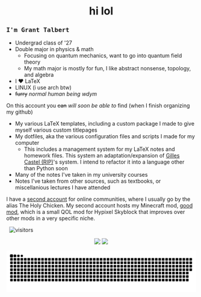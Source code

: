<h1 align=center>hi lol</h1>

### <samp>I'm Grant Talbert</samp>

- Undergrad class of '27
- Double major in physics & math
    - Focusing on quantum mechanics, want to go into quantum field theory
    - My math major is mostly for fun, I like abstract nonsense, topology, and algebra
- I ❤️ LaTeX
- LINUX (i use arch btw)
- ~~furry~~ *normal human being wdym*

On this account you ~~can~~ *will soon be able to* find (when I finish organizing my github)
- My various LaTeX templates, including a custom package I made to give myself various custom titlepages
- My dotfiles, aka the various configuration files and scripts I made for my computer
    - This includes a management system for my LaTeX notes and homework files. This system an adaptation/expansion of [Gilles Castel (RIP)](https://castel.dev/)'s system. I intend to refactor it into a language other than Python soon
- Many of the notes I've taken in my university courses
- Notes I've taken from other sources, such as textbooks, or miscellanious lectures I have attended

I have a <a href="https://github.com/TheHolyChickn">second account</a> for online communities, where I usually go by the alias The Holy Chicken. My second account hosts my Minecraft mod, <a href="https://github.com/TheHolyChickn/Good-Mod">good mod</a>, which is a small QOL mod for Hypixel Skyblock that improves over other mods in a very specific niche.

&nbsp; ![visitors](https://visitor-badge.laobi.icu/badge?page_id=GrantTalbert)

<p align="center">
  <img height="190px" src="https://github-readme-stats-sigma-five.vercel.app/api?username=GrantTalbert&show_icons=true&count_private=true&include_all_commits=true&theme=tokyonight"/>
  <img height="190px" src="https://github-readme-stats.vercel.app/api/top-langs/?username=GrantTalbert&layout=donut&langs_count=8&theme=tokyonight"/>
</p>

<p align="center">
    <img src="https://raw.githubusercontent.com/GrantTalbert/GrantTalbert/output/github-contribution-grid-snake-dark.svg#gh-dark-mode-only" />
</p>